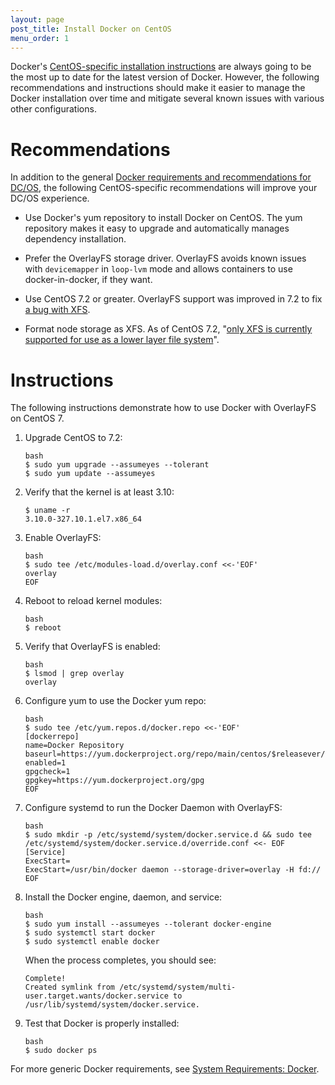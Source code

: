 ```yaml
---
layout: page
post_title: Install Docker on CentOS
menu_order: 1
---
```

<p>Docker's <a href="https://docs.docker.com/engine/installation/linux/centos/" target="_blank">CentOS-specific installation instructions</a> are always going to be the most up to date for the latest version of Docker. However, the following recommendations and instructions should make it easier to manage the Docker installation over time and mitigate several known issues with various other configurations.</p>

<h1>Recommendations</h1>

<p>In addition to the general <a href="/administration/installing/custom/system-requirements/#docker">Docker requirements and recommendations for DC/OS</a>, the following CentOS-specific recommendations will improve your DC/OS experience.</p>

<ul>
<li><p>Use Docker's yum repository to install Docker on CentOS. The yum repository makes it easy to upgrade and automatically manages dependency installation.</p></li>
<li><p>Prefer the OverlayFS storage driver. OverlayFS avoids known issues with <code>devicemapper</code> in <code>loop-lvm</code> mode and allows containers to use docker-in-docker, if they want.</p></li>
<li><p>Use CentOS 7.2 or greater. OverlayFS support was improved in 7.2 to fix <a href="https://github.com/docker/docker/issues/10294" target="_blank">a bug with XFS</a>.</p></li>
<li><p>Format node storage as XFS. As of CentOS 7.2, "<a href="https://access.redhat.com/documentation/en-US/Red_Hat_Enterprise_Linux/7/html/7.2_Release_Notes/technology-preview-file_systems.html" target="_blank">only XFS is currently supported for use as a lower layer file system</a>".</p></li>
</ul>

<h1>Instructions</h1>

<p>The following instructions demonstrate how to use Docker with OverlayFS on CentOS 7.</p>

<ol>
<li><p>Upgrade CentOS to 7.2:</p>

<p><code>bash
$ sudo yum upgrade --assumeyes --tolerant
$ sudo yum update --assumeyes</code></p></li>
<li><p>Verify that the kernel is at least 3.10:</p>

<p><code>$ uname -r
3.10.0-327.10.1.el7.x86_64</code></p></li>
<li><p>Enable OverlayFS:</p>

<p><code>bash
$ sudo tee /etc/modules-load.d/overlay.conf &lt;&lt;-'EOF'
overlay
EOF</code></p></li>
<li><p>Reboot to reload kernel modules:</p>

<p><code>bash
$ reboot</code></p></li>
<li><p>Verify that OverlayFS is enabled:</p>

<p><code>bash
$ lsmod | grep overlay
overlay</code></p></li>
<li><p>Configure yum to use the Docker yum repo:</p>

<p><code>bash
$ sudo tee /etc/yum.repos.d/docker.repo &lt;&lt;-'EOF'
[dockerrepo]
name=Docker Repository
baseurl=https://yum.dockerproject.org/repo/main/centos/$releasever/
enabled=1
gpgcheck=1
gpgkey=https://yum.dockerproject.org/gpg
EOF</code></p></li>
<li><p>Configure systemd to run the Docker Daemon with OverlayFS:</p>

<p><code>bash
$ sudo mkdir -p /etc/systemd/system/docker.service.d &amp;&amp; sudo tee /etc/systemd/system/docker.service.d/override.conf &lt;&lt;- EOF
[Service]
ExecStart=
ExecStart=/usr/bin/docker daemon --storage-driver=overlay -H fd://
EOF</code></p></li>
<li><p>Install the Docker engine, daemon, and service:</p>

<p><code>bash
$ sudo yum install --assumeyes --tolerant docker-engine
$ sudo systemctl start docker
$ sudo systemctl enable docker</code></p>

<p>When the process completes, you should see:</p>

<p><code>Complete!
Created symlink from /etc/systemd/system/multi-user.target.wants/docker.service to /usr/lib/systemd/system/docker.service.</code></p></li>
<li><p>Test that Docker is properly installed:</p>

<p><code>bash
$ sudo docker ps</code></p></li>
</ol>

<p>For more generic Docker requirements, see <a href="/administration/installing/custom/system-requirements/#docker">System Requirements: Docker</a>.</p>
